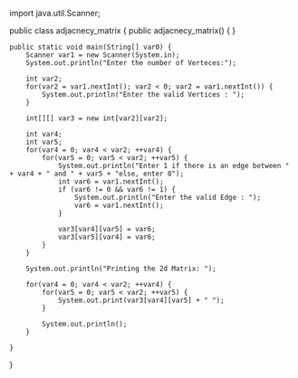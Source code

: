 import java.util.Scanner;

public class adjacnecy_matrix {
    public adjacnecy_matrix() {
    }

    public static void main(String[] var0) {
        Scanner var1 = new Scanner(System.in);
        System.out.println("Enter the number of Verteces:");

        int var2;
        for(var2 = var1.nextInt(); var2 < 0; var2 = var1.nextInt()) {
            System.out.println("Enter the valid Vertices : ");
        }

        int[][] var3 = new int[var2][var2];

        int var4;
        int var5;
        for(var4 = 0; var4 < var2; ++var4) {
            for(var5 = 0; var5 < var2; ++var5) {
                System.out.println("Enter 1 if there is an edge between " + var4 + " and " + var5 + "else, enter 0");
                int var6 = var1.nextInt();
                if (var6 != 0 && var6 != 1) {
                    System.out.println("Enter the valid Edge : ");
                    var6 = var1.nextInt();
                }

                var3[var4][var5] = var6;
                var3[var5][var4] = var6;
            }
        }

        System.out.println("Printing the 2d Matrix: ");

        for(var4 = 0; var4 < var2; ++var4) {
            for(var5 = 0; var5 < var2; ++var5) {
                System.out.print(var3[var4][var5] + " ");
            }

            System.out.println();
        }

    }
}
